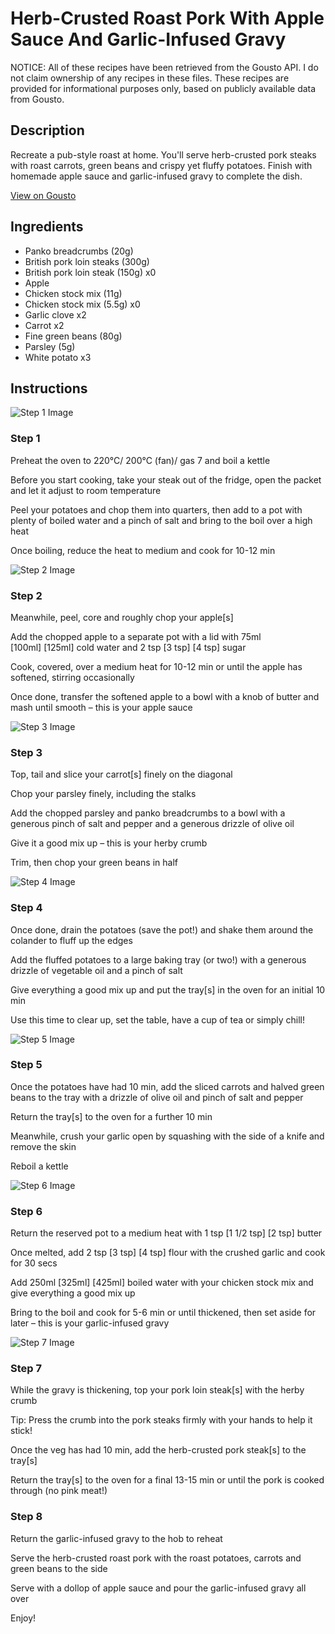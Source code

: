 # Herb-Crusted Roast Pork With Apple Sauce And Garlic-Infused Gravy

NOTICE: All of these recipes have been retrieved from the Gousto API. I do not claim ownership of any recipes in these files. These recipes are provided for informational purposes only, based on publicly available data from Gousto.

## Description

Recreate a pub-style roast at home. You'll serve herb-crusted pork steaks with roast carrots, green beans and crispy yet fluffy potatoes. Finish with homemade apple sauce and garlic-infused gravy to complete the dish. 

[View on Gousto](https://www.gousto.co.uk/recipes/cookbook/herb-crusted-roast-pork-with-apple-sauce-gravy)

## Ingredients

- Panko breadcrumbs (20g)
- British pork loin steaks (300g)
- British pork loin steak (150g) x0
- Apple
- Chicken stock mix (11g)
- Chicken stock mix (5.5g) x0
- Garlic clove x2
- Carrot x2
- Fine green beans (80g)
- Parsley (5g)
- White potato x3

## Instructions

![Step 1 Image](https://production-media.gousto.co.uk/cms/recipe-step-image/step-1-1617713443208-x200.jpg)

### Step 1

Preheat the oven to 220°C/ 200°C (fan)/ gas 7 and boil a kettle

Before you start cooking, take your steak out of the fridge, open the packet and let it adjust to room temperature

Peel your potatoes and chop them into quarters, then add to a pot with plenty of boiled water and a  pinch of salt and bring to the boil over a high heat

Once boiling, reduce the heat to medium and cook for 10-12 min

![Step 2 Image](https://production-media.gousto.co.uk/cms/recipe-step-image/step-2-1617713449724-x200.jpg)

### Step 2

Meanwhile, peel, core and roughly chop your apple[s]

Add the chopped apple to a separate pot with a lid with 75ml <span class="text-purple">[100ml]</span><span class="text-danger"> [125ml] </span>cold water and 2 tsp <span class="text-purple">[3 tsp] </span><span class="text-danger">[4 tsp]</span> sugar

Cook, covered, over a medium heat for 10-12 min or until the apple has softened, stirring occasionally

Once done, transfer the softened apple to a bowl with a knob of butter and mash until smooth – this is your apple sauce

![Step 3 Image](https://production-media.gousto.co.uk/cms/recipe-step-image/step-3-1617713476284-x200.jpg)

### Step 3

Top, tail and slice your carrot[s] finely on the diagonal

Chop your parsley finely, including the stalks

Add the chopped parsley and panko breadcrumbs to a bowl with a generous pinch of salt and pepper and a generous drizzle of olive oil

Give it a good mix up – this is your herby crumb

Trim, then chop your green beans in half

![Step 4 Image](https://production-media.gousto.co.uk/cms/recipe-step-image/step-4-1617713492587-x200.jpg)

### Step 4

Once done, drain the potatoes (save the pot!) and shake them around the colander to fluff up the edges

Add the fluffed potatoes to a large baking tray (or two!) with a generous drizzle of vegetable oil and a pinch of salt

Give everything a good mix up and put the tray[s] in the oven for an initial 10 min

Use this time to clear up, set the table, have a cup of tea or simply chill!

![Step 5 Image](https://production-media.gousto.co.uk/cms/recipe-step-image/step-5-1617713524607-x200.jpg)

### Step 5

Once the potatoes have had 10 min, add the sliced carrots and halved green beans to the tray with a drizzle of olive oil and pinch of salt and pepper

Return the tray[s] to the oven for a further 10 min

Meanwhile, crush your garlic open by squashing with the side of a knife and remove the skin

Reboil a kettle

![Step 6 Image](https://production-media.gousto.co.uk/cms/recipe-step-image/step-6-1617713548712-x200.jpg)

### Step 6

Return the reserved pot to a medium heat with 1 tsp <span class="text-purple">[1 1/2 tsp]</span> <span class="text-danger">[2 tsp]</span> butter

Once melted, add 2 tsp<span class="text-danger"> <span class="text-purple">[3 tsp] </span>[4 tsp]</span> flour with the crushed garlic and cook for 30 secs

Add 250ml <span class="text-purple">[325ml] </span><span class="text-danger">[425ml]</span> boiled water with your chicken stock mix and give everything a good mix up

Bring to the boil and cook for 5-6 min or until thickened, then set aside for later – this is your garlic-infused gravy

![Step 7 Image](https://production-media.gousto.co.uk/cms/recipe-step-image/step-7-1617713568264-x200.jpg)

### Step 7

While the gravy is thickening, top your pork loin steak[s] with the herby crumb

Tip: Press the crumb into the pork steaks firmly with your hands to help it stick!

Once the veg has had 10 min, add the herb-crusted pork steak[s] to the tray[s]

Return the tray[s] to the oven for a final 13-15 min or until the pork is cooked through (no pink meat!)

### Step 8

Return the garlic-infused gravy to the hob to reheat

Serve the herb-crusted roast pork with the roast potatoes, carrots and green beans to the side

Serve with a dollop of apple sauce and pour the garlic-infused gravy all over

Enjoy!

